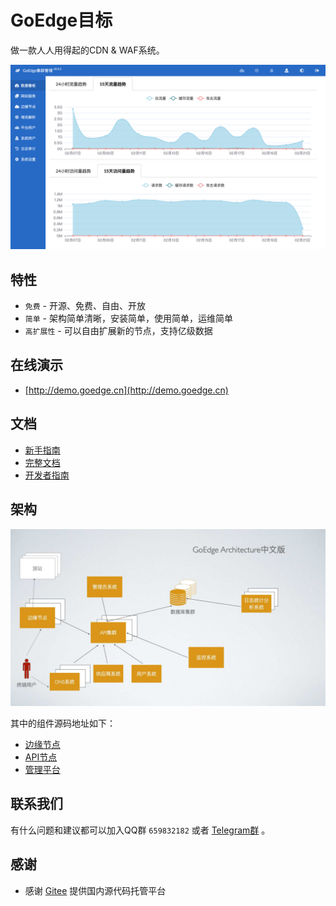 # GoEdge目标
做一款人人用得起的CDN & WAF系统。

![截图](doc/screenshot.png)

## 特性
* `免费` - 开源、免费、自由、开放
* `简单` - 架构简单清晰，安装简单，使用简单，运维简单
* `高扩展性` - 可以自由扩展新的节点，支持亿级数据

## 在线演示
* [http://demo.goedge.cn](http://demo.goedge.cn)

## 文档
* [新手指南](https://goedge.cn/docs/QuickStart/Index.md)
* [完整文档](https://goedge.cn/docs)
* [开发者指南](https://goedge.cn/docs/Developer/Build.md)

## 架构
![架构](doc/architect-zh.jpg)

其中的组件源码地址如下：
* [边缘节点](https://github.com/TeaOSLab/EdgeNode)
* [API节点](https://github.com/TeaOSLab/EdgeAPI)
* [管理平台](https://github.com/TeaOSLab/EdgeAdmin)

## 联系我们
有什么问题和建议都可以加入QQ群 `659832182` 或者 [Telegram群](https://t.me/+5kVCMGxQhZxiODY9) 。

## 感谢
* 感谢 [Gitee](https://gitee.com/) 提供国内源代码托管平台